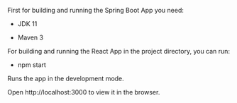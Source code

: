 First for building and running the Spring Boot App you need:

   * JDK 11
   
   * Maven 3

For building and running the React App in the project directory, you can run:
  * npm start
  
Runs the app in the development mode.

Open http://localhost:3000 to view it in the browser.

